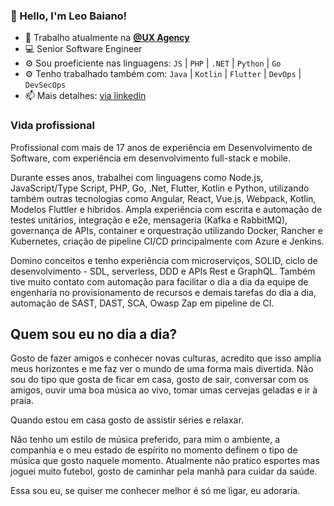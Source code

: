 ### 👋 Hello, I'm Leo Baiano!

- 🏢 Trabalho atualmente na **[@UX Agency](https://uxagency.com.br)**
- 💻 Senior Software Engineer
- ⚙️ Sou proeficiente nas linguagens: `JS` | `PHP` | `.NET` | `Python` | `Go`
- ⚙️ Tenho trabalhado também com: `Java` | `Kotlin` | `Flutter` | `DevOps` | `DevSecOps`
- 📫 Mais detalhes: [via linkedin](https://www.linkedin.com/in/leobaiano/)

### Vida profissional

Profissional com mais de 17 anos de experiência em Desenvolvimento de Software, com experiência em desenvolvimento full-stack e mobile.

Durante esses anos, trabalhei com linguagens como Node.js, JavaScript/Type Script, PHP, Go, .Net, Flutter, Kotlin e Python, utilizando também outras tecnologias como Angular, React, Vue.js, Webpack, Kotlin, Modelos Fluttler e híbridos. Ampla experiência com escrita e automação de testes unitários, integração e e2e, mensageria (Kafka e RabbitMQ), governança de APIs, container e orquestração utilizando Docker, Rancher e Kubernetes, criação de pipeline CI/CD principalmente com Azure e Jenkins.

Domino conceitos e tenho experiência com microserviços, SOLID, ciclo de desenvolvimento - SDL, serverless, DDD e APIs Rest e GraphQL. Também tive muito contato com automação para facilitar o dia a dia da equipe de engenharia no provisionamento de recursos e demais tarefas do dia a dia, automação de SAST, DAST, SCA, Owasp Zap em pipeline de CI.

## Quem sou eu no dia a dia?

Gosto de fazer amigos e conhecer novas culturas, acredito que isso amplia meus horizontes e me faz ver o mundo de uma forma mais divertida. Não sou do tipo que gosta de ficar em casa, gosto de sair, conversar com os amigos, ouvir uma boa música ao vivo, tomar umas cervejas geladas e ir à praia.

Quando estou em casa gosto de assistir séries e relaxar.

Não tenho um estilo de música preferido, para mim o ambiente, a companhia e o meu estado de espírito no momento definem o tipo de música que gosto naquele momento. Atualmente não pratico esportes mas joguei muito futebol, gosto de caminhar pela manhã para cuidar da saúde.

Essa sou eu, se quiser me conhecer melhor é só me ligar, eu adoraria.

